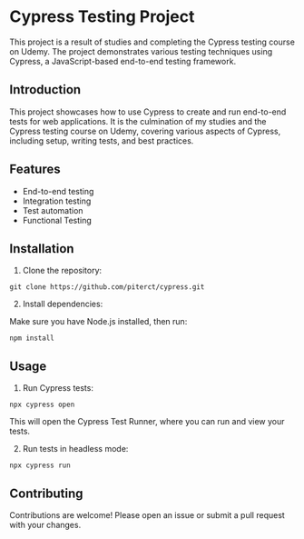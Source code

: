 # Cypress Testing Project

This project is a result of studies and completing the Cypress testing course on Udemy. The project demonstrates various testing techniques using Cypress, a JavaScript-based end-to-end testing framework.

## Introduction

This project showcases how to use Cypress to create and run end-to-end tests for web applications. It is the culmination of my studies and the Cypress testing course on Udemy, covering various aspects of Cypress, including setup, writing tests, and best practices.
## Features

- End-to-end testing
- Integration testing
- Test automation
- Functional Testing

## Installation

1. Clone the repository:

```git clone https://github.com/piterct/cypress.git```

2. Install dependencies:
   
Make sure you have Node.js installed, then run:

```npm install```

## Usage

1. Run Cypress tests:

``` npx cypress open ```

This will open the Cypress Test Runner, where you can run and view your tests.

2. Run tests in headless mode:

``` npx cypress run ```

## Contributing

Contributions are welcome! Please open an issue or submit a pull request with your changes.


  
